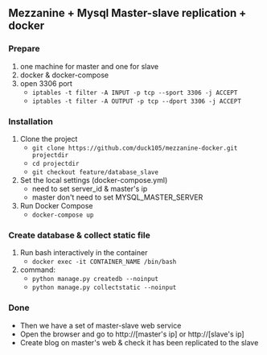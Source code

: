 ## Mezzanine + Mysql Master-slave replication + docker
### Prepare
1. one machine for master and one for slave
2. docker & docker-compose
3. open 3306 port
    * `iptables -t filter -A INPUT -p tcp --sport 3306 -j ACCEPT`
    * `iptables -t filter -A OUTPUT -p tcp --dport 3306 -j ACCEPT`
### Installation
1. Clone the project
    * `git clone https://github.com/duck105/mezzanine-docker.git projectdir`
    * `cd projectdir`
    * `git checkout feature/database_slave`
2. Set the local settings (docker-compose.yml)
    * need to set server_id & master's ip
    * master don't need to set MYSQL_MASTER_SERVER
3. Run Docker Compose
    * `docker-compose up`
### Create database & collect static file
1. Run bash interactively in the container
    * `docker exec -it CONTAINER_NAME /bin/bash`
2. command:
    * `python manage.py createdb --noinput`
    * `python manage.py collectstatic --noinput`
### Done
 * Then we have a set of master-slave web service
 * Open the browser and go to http://[master's ip] or http://[slave's ip]
 * Create blog on master's web & check it has been replicated to the slave 
